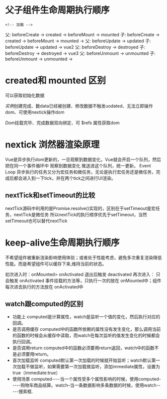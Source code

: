 <!--
 * @Description:  
 * @Author: 王天琦
 * @Date: 2023-10-25 10:01:16
-->
# 父子组件生命周期执行顺序
    <!-- 加载 -->
父: beforeCreate ->  created ->  beforeMount ->                                                    mounted
子:                                            beforeCreate -> created -> beforeMount -> mounted ->
    <!-- 更新 -->
父: beforeUpdate ->                          updated
子:                beforeUpdate -> updated ->
    <!-- 销毁 -->
vue2
父: beforeDestroy ->                              destroyed
子:                 beforeDestroy -> destroyed ->
vue3
父: beforeUnmount ->                            unmounted
子:                beforeUnmount -> unmounted ->
# created和 mounted 区别
<!-- created -->可以获取初始化数据
*实例*创建完成、数data已经被创建、修改数据不触发uodated、无法立即操作dom、可使用nextick操作dom
<!-- mounted -->
*Dom*挂载完毕、完成数据双向绑定、可 $refs 属性获取dom
# nextick 浏然器渲染原理
Vue是异步执行dom更新的，一旦观察到数据变化，Vue就会开启一个队列，然后把在同一个事件循环中 观察到数据变化 推送进这个队列，统一更新。
Event Loop 异步执行的任务又分为宏任务和微任务，无论是执行宏任务还是微任务，完成后都会进入到一下tick，并在两个tick之间进行UI渲染。
## nextTick和setTimeout的比较
nextTick源码中利用的是Promise.resolve()实现的，区别在于setTimeout是宏任务，nextTick是微任务
所以nextTick的执行顺序优先于setTimeout，当然setTimeout也可以替代nextTick
# keep-alive生命周期执行顺序
不希望组件被重新渲染影响使用体验；或者处于性能考虑，避免多次重复渲染降低性能。而是希望组件可以缓存下来,维持当前的状态。

初次进入时：onMounted> onActivated
退出后触发 deactivated
再次进入：
只会触发 onActivated
事件挂载的方法等，只执行一次的放在 onMounted中；组件每次进去执行的方法放在 onActivated中

## watch跟computed的区别
- 功能上
computed是计算属性，watch是监听一个值的变化，然后执行对应的回调。
- 是否调用缓存
computed中的函数所依赖的属性没有发生变化，那么调用当前的函数的时候会从缓存中读取，而watch在每次监听的值发生变化的时候都会执行回调。
- 是否调用return
computed中的函数必须要用return返回，watch中的函数不是必须要用return。
- 首次加载监听
computed默认第一次加载的时候就开始监听；watch默认第一次加载不做监听，如果需要第一次加载做监听，添加immediate属性，设置为true（immediate:true）
- 使用场景
computed----当一个属性受多个属性影响的时候，使用computed-----购物车商品结算。watch–当一条数据影响多条数据的时候，使用watch-----搜索框.